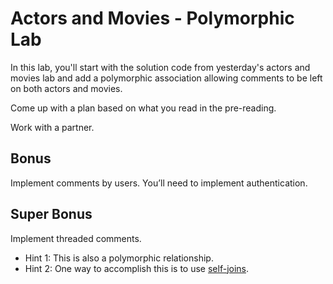 # Actors and Movies - Polymorphic Lab

In this lab, you'll start with the solution code from yesterday's actors
and movies lab and add a polymorphic association allowing comments to be
left on both actors and movies.

Come up with a plan based on what you read in the pre-reading.

Work with a partner.

## Bonus

Implement comments by users. You’ll need to implement authentication.

## Super Bonus

Implement threaded comments. 

* Hint 1: This is also a polymorphic relationship.
* Hint 2: One way to accomplish this is to use [self-joins](http://guides.rubyonrails.org/association_basics.html#self-joins).
